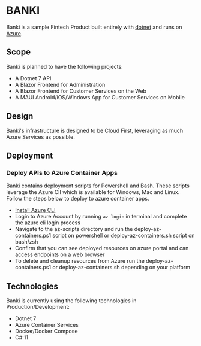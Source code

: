 # BANKI

Banki is a sample Fintech Product built entirely with [dotnet](https://dot.net) and runs on [Azure](https://portal.azure.com).

## Scope

Banki is planned to have the following projects: 

- A Dotnet 7 API
- A Blazor Frontend for Administration
- A Blazor Frontend for Customer Services on the Web
- A MAUI Android/iOS/Windows App for Customer Services on Mobile

## Design

Banki's infrastructure is designed to be Cloud First, leveraging as much Azure Services as possible.

## Deployment

### Deploy APIs to Azure Container Apps

Banki contains deployment scripts for Powershell and Bash. These scripts leverage the Azure ClI which is available for Windows, Mac and Linux. Follow the steps below to deploy to azure container apps.

- [Install Azure CLI](https://docs.microsoft.com/en-us/cli/azure/install-azure-cli)
- Login to Azure Account by running `az login` in terminal and complete the azure cli login process
- Navigate to the az-scripts directory and run the deploy-az-containers.ps1 script on powershell or deploy-az-containers.sh script on bash/zsh
- Confirm that you can see deployed resources on azure portal and can access endpoints on a web browser
- To delete and cleanup resources from Azure run the deploy-az-containers.ps1 or deploy-az-containers.sh depending on your platform

## Technologies

Banki is currently using the following technologies in Production/Development:

- Dotnet 7
- Azure Container Services
- Docker/Docker Compose
- C# 11